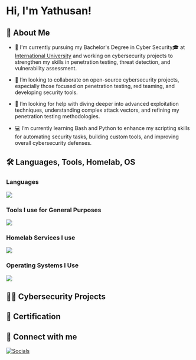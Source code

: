 # Hi, I'm Yathusan! <br/>  <!--<a href="https://www.linkedin.com/in/joshmadakor/">Cybersecurity Professional</a> You can make such links to important Websites-->

## 💫 About Me  ##
  - 🔭 I'm currently pursuing my Bachelor's Degree in Cyber Security🎓 at [International University][IU] and working on cybersecurity projects to strengthen my skills in penetration testing, threat detection, and vulnerability assessment.
    
  - 👯 I’m looking to collaborate on open-source cybersecurity projects, especially those focused on penetration testing, red teaming, and developing security tools.
    
  - 📌 I’m looking for help with diving deeper into advanced exploitation techniques, understanding complex attack vectors, and refining my penetration testing methodologies.
    
  - 💻 I’m currently learning Bash and Python to enhance my scripting skills for automating security tasks, building custom tools, and improving overall cybersecurity defenses.

## 🛠 Languages, Tools, Homelab, OS
### Languages
<img src="https://skillicons.dev/icons?i=py,java,cs,html,css" />

### Tools I use for General Purposes
<img src="https://skillicons.dev/icons?i=git,github,bash,powershell,sublime,godot,unity,eclipse,visualstudio,vscode" />

### Homelab Services I use
<img src="https://skillicons.dev/icons?i=cloudflare,docker,grafana"/>

### Operating Systems I Use
<img src="https://skillicons.dev/icons?i=windows,linux,debian,kali,ubuntu" />


## 👨‍💻 Cybersecurity Projects 


<!--- <b>Data Structures and Algorithms Practice (AlgoExpert)</b>
  - [Praciting DS & Algos in Python](https://github.com/joshmadakor1/Algorithms-Practice) Like that you can add Projects-->

## 📄 Certification 

## 🤳 Connect with me

[![Socials](https://skillicons.dev/icons?i=linkedin)][LinkedIn]


<!-- Links to Social Media -->

[LinkedIn]: https://www.linkedin.com/in/yathusan-anpalagan-805957353/
[IU]: https://www.iu-fernstudium.de/
